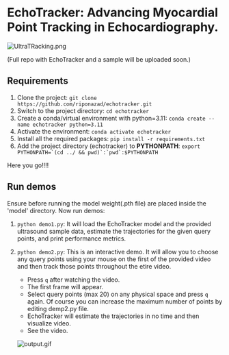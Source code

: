 # EchoTracker: Advancing Myocardial Point Tracking in Echocardiography.

![UltraTRacking.png](https://github.com/riponazad/echotracker/blob/main/assets/UltraTRacking.png)

(Full repo with EchoTracker and a sample will be uploaded soon.)

## Requirements
1. Clone the project: `git clone https://github.com/riponazad/echotracker.git`
2. Switch to the project directory: `cd echotracker`
3. Create a conda/virtual environment with python=3.11: `conda create --name echotracker python=3.11`
4. Activate the environment: `conda activate echotracker`
5. Install all the required packages: `pip install -r requirements.txt`
6. Add the project directory (echotracker) to **PYTHONPATH**: ``export PYTHONPATH=`(cd ../ && pwd)`:`pwd`:$PYTHONPATH``

Here you go!!!!
## Run demos
Ensure before running the model weight(.pth file) are placed inside the 'model' directory.
Now run demos:
1. `python demo1.py`: It will load the EchoTracker model and the provided ultrasound sample data, estimate the trajectories for the given query points, and print performance metrics.
2. `python demo2.py`: This is an interactive demo. It will allow you to choose any query points using your mouse on the first of the provided video and then track those points throughout the etire video.
    - Press `q` after watching the video.
    - The first frame will appear.
    - Select query points (max 20) on any physical space and press `q` again. Of course you can increase the maximum number of points by editing demp2.py file.
    - EchoTracker will estimate the trajectories in no time and then visualize video.
    - See the video.

    ![output.gif](https://github.com/riponazad/echotracker/blob/main/assets/output.gif)


